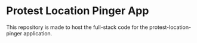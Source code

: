 # Protest Location Pinger App

This repository is made to host the full-stack code for the protest-location-pinger application.

